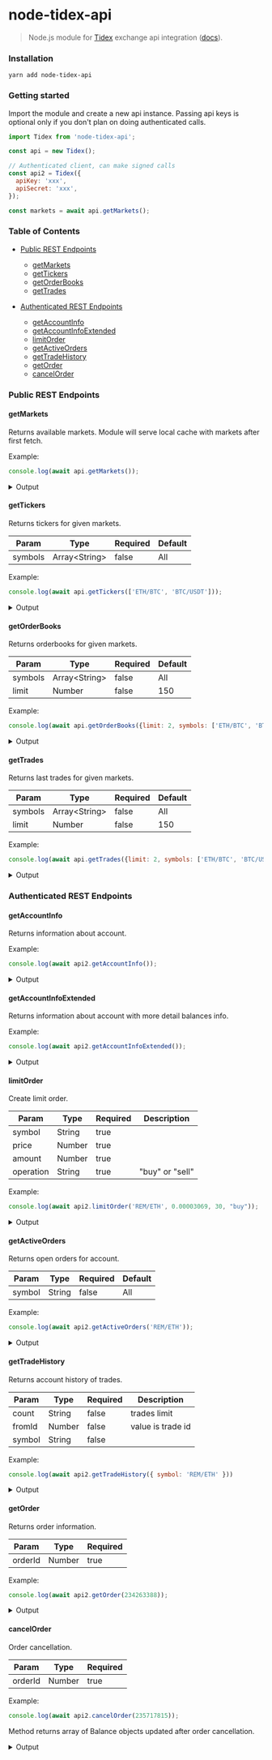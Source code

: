 # node-tidex-api

> Node.js module for [Tidex](https://tidex.com) exchange api integration ([docs](https://tidex.com/exchange/public-api)).

### Installation

    yarn add node-tidex-api

### Getting started

Import the module and create a new api instance. Passing api keys is optional only if
you don't plan on doing authenticated calls.

```js
import Tidex from 'node-tidex-api';

const api = new Tidex();

// Authenticated client, can make signed calls
const api2 = Tidex({
  apiKey: 'xxx',
  apiSecret: 'xxx',
});

const markets = await api.getMarkets();
```

### Table of Contents

- [Public REST Endpoints](#public-rest-endpoints)
    - [getMarkets](#getmarkets)
    - [getTickers](#gettickers)
    - [getOrderBooks](#getorderbooks)
    - [getTrades](#gettrades)
    
- [Authenticated REST Endpoints](#authenticated-rest-endpoints)
    - [getAccountInfo](#getaccountinfo)
    - [getAccountInfoExtended](#getaccountinfoextended)
    - [limitOrder](#limitorder)
    - [getActiveOrders](#getactiveorders)
    - [getTradeHistory](#gettradehistory)
    - [getOrder](#getorder)
    - [cancelOrder](#cancelorder)
    

### Public REST Endpoints

#### getMarkets

Returns available markets. Module will serve local cache with markets after first fetch.


Example:

```js
console.log(await api.getMarkets());
```

<details>
<summary>Output</summary>

```js
[ 
    Market {
        base: 'LTC',
        quote: 'BTC',
        precision: 8,
        fee: 0.1,
        minPrice: 1e-8,
        minAmount: 0.001,
        maxPrice: 3,
        maxAmount: 1000000,
        minTotal: 0.0001 
    },
    Market {
        base: 'ETH',
        quote: 'BTC',
        precision: 8,
        fee: 0.1,
        minPrice: 1e-8,
        minAmount: 0.001,
        maxPrice: 3,
        maxAmount: 1000000,
        minTotal: 0.0001 
    },
    Market {
        base: 'DASH',
        quote: 'BTC',
        precision: 8,
        fee: 0.1,
        minPrice: 1e-8,
        minAmount: 0.001,
        maxPrice: 3,
        maxAmount: 1000000,
        minTotal: 0.0001 
    },
    ...
]
```

</details>

#### getTickers

Returns tickers for given markets.

|Param|Type|Required|Default|
|--- |--- |--- |--- |
|symbols|Array\<String\>|false|All


Example:

```js
console.log(await api.getTickers(['ETH/BTC', 'BTC/USDT']));
```

<details>
<summary>Output</summary>

```js
[ 
    Ticker {
        base: 'ETH',
        quote: 'BTC',
        ask: 0.0342154,
        bid: 0.03387898,
        last: 0.0342154,
        high: 0.03486638,
        low: 0.03200994,
        avg: 0.03343816,
        baseVolume: 41.00653576,
        quoteVolume: 1.3988951666331848 
     },
     Ticker {
        base: 'BTC',
        quote: 'USDT',
        ask: 6605.53606,
        bid: 6490.00000001,
        last: 6490,
        high: 6612.14821,
        low: 6490,
        avg: 6551.074105,
        baseVolume: 0.0164071,
        quoteVolume: 106.519590715291
    }
 ]
```

</details>

#### getOrderBooks

Returns orderbooks for given markets.

|Param|Type|Required|Default|
|--- |--- |--- |--- |
|symbols|Array\<String\>|false|All
|limit|Number|false|150


Example:

```js
console.log(await api.getOrderBooks({limit: 2, symbols: ['ETH/BTC', 'BTC/USDT']}));
```


<details>
<summary>Output</summary>

```js
[ 
    OrderBook {
        base: 'ETH',
        quote: 'BTC',
        asks: [
            Ask { price: 0.0344287, amount: 0.00416927 },
            Ask { price: 0.03442871, amount: 0.36306581 } 
        ],
        bids: [
            Bid { price: 0.03429006, amount: 19.8 },
            Bid { price: 0.03428996, amount: 2.50125062 } 
        ] 
    }, OrderBook {
        base: 'BTC',
        quote: 'USDT',
        asks: [ 
            Ask { price: 6635.13857705, amount: 0.00108004 },
            Ask { price: 6648.42847346, amount: 0.030436 } 
        ],
        bids: [ 
            Bid { price: 6550.15, amount: 0.00013106 },
            Bid { price: 6490.00000001, amount: 0.1001001 } 
        ] 
    } 
]
```

</details>

#### getTrades

Returns last trades for given markets.

|Param|Type|Required|Default|
|--- |--- |--- |--- |
|symbols|Array\<String\>|false|All
|limit|Number|false|150


Example:

```js
console.log(await api.getTrades({limit: 2, symbols: ['ETH/BTC', 'BTC/USDT']}));
```

<details>
<summary>Output</summary>

```js
[ 
    Trades {
        base: 'ETH',
        quote: 'BTC',
        trades: [ 
            Trade {
                operation: 'buy',
                amount: 0.16506953,
                price: 0.0342154,
                timestamp: 1538585177,
                orderId: undefined,
                tradeId: 25109568 
            },
            Trade {
                operation: 'buy',
                amount: 0.04733047,
                price: 0.03408376,
                timestamp: 1538585177,
                orderId: undefined,
                tradeId: 25109567 
            } 
        ] 
    },
    Trades {
        base: 'BTC',
        quote: 'USDT',
        trades: [ 
            Trade {
                operation: 'sell',
                amount: 0.0161,
                price: 6490,
                timestamp: 1538536995,
                orderId: undefined,
                tradeId: 25087685 
            },
            Trade {
                operation: 'sell',
                amount: 0.0003071,
                price: 6612.14821,
                timestamp: 1538510726,
                orderId: undefined,
                tradeId: 25076489 
            } 
        ]
    } 
 ]
```

</details>

### Authenticated REST Endpoints

#### getAccountInfo

Returns information about account.


Example:

```js
console.log(await api2.getAccountInfo());
```

<details>
<summary>Output</summary>

```js
AccountInfo {
    balances: [ 
        Balance { 
            currency: 'ETH', 
            free: 0, 
            used: 0, 
            total: 0.04003445195115 
        } 
    ],
    openOrdersCount: 0,
    rights: { 
        info: true, 
        trade: true, 
        withdraw: false 
    } 
}
```

</details>

#### getAccountInfoExtended

Returns information about account with more detail balances info.


Example:

```js
console.log(await api2.getAccountInfoExtended());
```

<details>
<summary>Output</summary>

```js
AccountInfo {
    balances: [ 
        Balance {
            currency: 'ETH',
            free: 0.04003445195115,
            used: 0,
            total: 0.04003445195115 
        } 
    ],
    openOrdersCount: 0,
    rights: { 
        info: true, 
        trade: true, 
        withdraw: false 
    } 
}
```

</details>

#### limitOrder

Create limit order.

|Param|Type|Required|Description|
|--- |--- |--- |--- |
|symbol|String|true|
|price|Number|true|
|amount|Number|true|
|operation|String|true|"buy" or "sell"


Example:

```js
console.log(await api2.limitOrder('REM/ETH', 0.00003069, 30, "buy"));
```

<details>
<summary>Output</summary>

```js
Order {
    id: 235717815,
    base: 'REM',
    quote: 'ETH',
    operation: 'buy',
    amount: 40,
    remain: 40,
    price: 0.00003069,
    created: 1538647492,
    status: 'active'
}
```
</details>

#### getActiveOrders

Returns open orders for account.

|Param|Type|Required|Default|
|--- |--- |--- |--- |
|symbol|String|false|All


Example:

```js
console.log(await api2.getActiveOrders('REM/ETH'));
```

<details>
<summary>Output</summary>

```js
[ 
    Order {
        id: 235717815,
        base: 'REM',
        quote: 'ETH',
        operation: 'buy',
        amount: 40,
        remain: 40,
        price: 0.00003069,
        created: 1538647493,
        status: 'active'
    } 
]
```

</details>

#### getTradeHistory

Returns account history of trades.

|Param|Type|Required|Description|
|--- |--- |--- |--- |
|count|String|false|trades limit 
|fromId|Number|false|value is trade id
|symbol|String|false|


Example:

```js
console.log(await api2.getTradeHistory({ symbol: 'REM/ETH' }))
```

<details>
<summary>Output</summary>

```js
[
    {
        base: "REM", 
        quote: "ETH", 
        trades: [
            {amount: 100, operation: "buy", orderId: 234224913, price: 0.00003112, timestamp: 1538405421, tradeId: 25031255}, 
            {amount: 35, operation: "buy", orderId: 234263388, price: 0.00003132, timestamp: 1538411344, tradeId: 25033988}, 
            {amount: 134.865, operation: "sell", orderId: 234263509, price: 0.00003149, timestamp: 1538493508, tradeId: 25070252}
        ]
    }
]
```

</details>

#### getOrder

Returns order information.

|Param|Type|Required|
|--- |--- |--- |
|orderId|Number|true|


Example:

```js
console.log(await api2.getOrder(234263388));
```

<details>
<summary>Output</summary>

```js
Order {
    id: 234263388,
    base: 'REM',
    quote: 'ETH',
    operation: 'buy',
    amount: 35,
    remain: 0,
    price: 0.00003132,
    created: 1538411344,
    status: 'closed' 
}
```

</details>

#### cancelOrder

Order cancellation.

|Param|Type|Required|
|--- |--- |--- |
|orderId|Number|true|


Example:

```js
console.log(await api2.cancelOrder(235717815));
```

Method returns array of Balance objects updated after order cancellation.

<details>
<summary>Output</summary>

```js
[ 
    Balance { 
        currency: 'ETH', 
        free: 0,
        used: 0,
        total: 0.04003445195115 
    }
]
```

</details>

